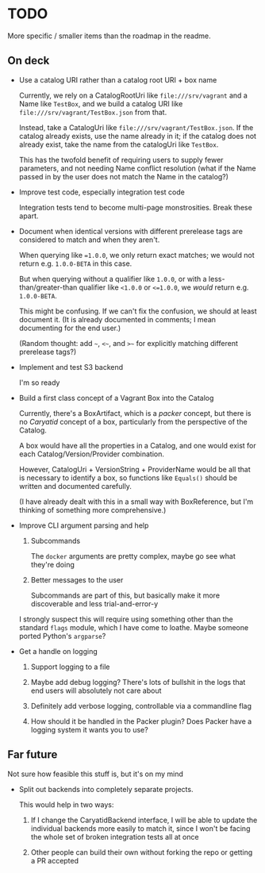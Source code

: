 # TODO

More specific / smaller items than the roadmap in the readme.

## On deck

 *  Use a catalog URI rather than a catalog root URI + box name
    
    Currently, we rely on a CatalogRootUri like `file:///srv/vagrant` and a Name like `TestBox`,
    and we build a catalog URI like `file:///srv/vagrant/TestBox.json` from that.

    Instead, take a CatalogUri like `file:///srv/vagrant/TestBox.json`.
    If the catalog already exists, use the name already in it;
    if the catalog does not already exist, take the name from the catalogUri like `TestBox`.

    This has the twofold benefit of
    requiring users to supply fewer parameters,
    and not needing Name conflict resolution
    (what if the Name passed in by the user does not match the Name in the catalog?)

 *  Improve test code, especially integration test code

    Integration tests tend to become multi-page monstrosities.
    Break these apart.

 *  Document when identical versions with different prerelease tags are considered to match and when they aren't.

    When querying like `=1.0.0`, we only return exact matches;
    we would not return e.g. `1.0.0-BETA` in this case.

    But when querying without a qualifier like `1.0.0`,
    or with a less-than/greater-than qualifier like `<1.0.0` or `<=1.0.0`,
    we *would* return e.g. `1.0.0-BETA`.

    This might be confusing.
    If we can't fix the confusion,
    we should at least document it.
    (It is already documented in comments;
    I mean documenting for the end user.)

    (Random thought: add `~`, `<~`, and `>~` for explicitly matching different prerelease tags?)

 *  Implement and test S3 backend

    I'm so ready

 *  Build a first class concept of a Vagrant Box into the Catalog

    Currently, there's a BoxArtifact, which is a *packer* concept,
    but there is no *Caryatid* concept of a box,
    particularly from the perspective of the Catalog.

    A box would have all the properties in a Catalog,
    and one would exist for each Catalog/Version/Provider combination.

    However, CatalogUri + VersionString + ProviderName would be all that is necessary to identify a box,
    so functions like `Equals()` should be written and documented carefully.
    
    (I have already dealt with this in a small way with BoxReference,
    but I'm thinking of something more comprehensive.)

 *  Improve CLI argument parsing and help

    1)  Subcommands

        The `docker` arguments are pretty complex, maybe go see what they're doing

    2)  Better messages to the user

        Subcommands are part of this,
        but basically make it more discoverable and less trial-and-error-y

    I strongly suspect this will require using something other than the standard `flags` module,
    which I have come to loathe.
    Maybe someone ported Python's `argparse`?

 *  Get a handle on logging

    1)  Support logging to a file

    2)  Maybe add debug logging? 
        There's lots of bullshit in the logs that end users will absolutely not care about

    3)  Definitely add verbose logging,
        controllable via a commandline flag

    4)  How should it be handled in the Packer plugin?
        Does Packer have a logging system it wants you to use?

## Far future

Not sure how feasible this stuff is, but it's on my mind

 *  Split out backends into completely separate projects.

    This would help in two ways:

    1)  If I change the CaryatidBackend interface,
        I will be able to update the individual backends more easily to match it,
        since I won't be facing the whole set of broken integration tests all at once

    2)  Other people can build their own without forking the repo or getting a PR accepted